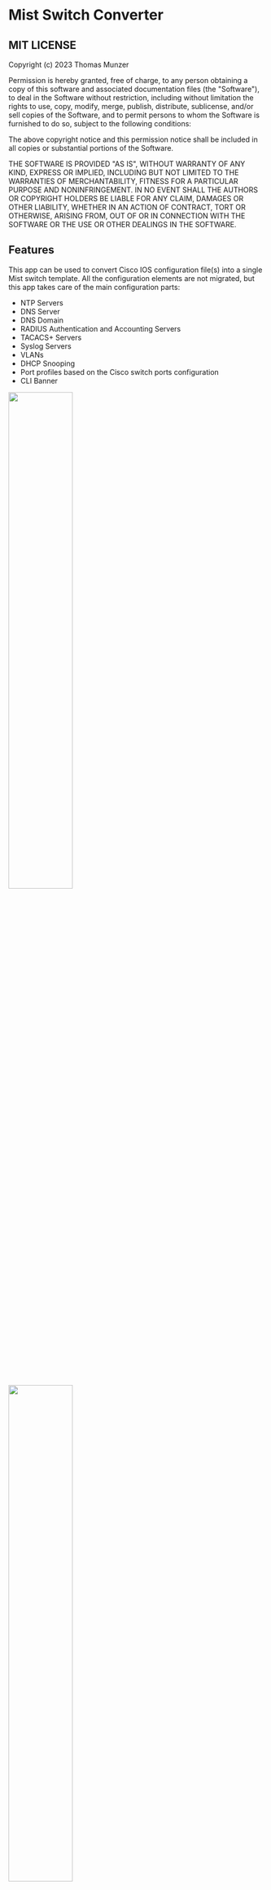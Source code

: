 # Mist Switch Converter

## MIT LICENSE
 
Copyright (c) 2023 Thomas Munzer

Permission is hereby granted, free of charge, to any person obtaining a copy of this software and associated documentation files (the "Software"), to deal in the  Software without restriction, including without limitation the rights to use, copy, modify, merge, publish, distribute, sublicense, and/or sell copies of the Software, and to permit persons to whom the Software is furnished to do so, subject to the following conditions:

The above copyright notice and this permission notice shall be included in all copies or substantial portions of the Software.

THE SOFTWARE IS PROVIDED "AS IS", WITHOUT WARRANTY OF ANY KIND, EXPRESS OR IMPLIED, INCLUDING BUT NOT LIMITED TO THE WARRANTIES OF MERCHANTABILITY, FITNESS FOR A PARTICULAR PURPOSE AND NONINFRINGEMENT. IN NO EVENT SHALL THE AUTHORS OR COPYRIGHT HOLDERS BE LIABLE FOR ANY CLAIM, DAMAGES OR OTHER LIABILITY, WHETHER IN AN ACTION OF CONTRACT, TORT OR OTHERWISE, ARISING FROM, OUT OF OR IN CONNECTION WITH THE SOFTWARE OR THE USE OR OTHER DEALINGS IN THE SOFTWARE.


## Features
This app can be used to convert Cisco IOS configuration file(s) into a single Mist switch template. All the configuration elements are not migrated, but this app takes care of the main configuration parts:
- NTP Servers
- DNS Server
- DNS Domain
- RADIUS Authentication and Accounting Servers
- TACACS+ Servers
- Syslog Servers
- VLANs
- DHCP Snooping
- Port profiles based on the Cisco switch ports configuration
- CLI Banner


<img src="https://github.com/tmunzer/mist_switch_converter/raw/main/._readme/img/landing.png"  width="50%"  />
<img src="https://github.com/tmunzer/mist_switch_converter/raw/main/._readme/img/config.png"  width="50%"  />


## How it's working
* This application is not sending any information to a server, all the process is directly done into the web browser
* This application is parsing one or multiple configuration files to retrieve the configuration elements, convert them into Mist language, and create a Mist switch template. This template can be downloaded, then uploaded in the Mist Organization.
* This application is not able to retrieve the passwords or the secrets (RADIUS, TACACS+, ...). These parameters MUST be reconfigured from the Mist dashboard.
* The port profile names re generated from the interface description in the Cisco configuration. If the same configuration is detected multiple times but with different descriptions, the app will generate a new name based on the most recurrent words in the Cisco descriptions.

## Installation

This app can be run as a standalone Node application, or can be deployed as a Docker container.

**Note**: The application is not providing secured HTTPS connections. It is highly recommended to deploy it behind a reverse proxy providing HTTPS encryption.

### Standalone deployment
1. download the github repository
2. from the project folder, go to the `src` folder and install the python dependencies with `npm install`
3. start the node server with `npm start`. This will start the server with the default parameters (HTTP only, server listening on TCP3000)

It is possible to change the server parameters by creating a configuration file, or setting environment variables (see below).

To use the configuration file, copy the file `src/config_example.js` to `src/config.js`. Edit the file to match your requirements, then start the server with `npm start` from the `src` folder.

### Docker Image
The docker image is available on docker hub: https://hub.docker.com/repository/docker/tmunzer/mist_switch_migration.


The Docket image is listening on port TCP3000

## Configuration
You can configure the settings through a configuration file or through Environment Variables.

### Environment Variables
| Variable Name | Type | Default Value | Comment |
| ------------- | ---- | ------------- | ------- |
NODE_PORT | Number | 3000 | TCP Port on which Node will listen for HTTP Requests |
NODE_HTTPS | Boolean | false | Wether or not to enable HTTPS. if set to `true`, `NODE_HTTPS_CERT` and `NODE_HTTPS_KEY` are required |
NODE_PORT_HTTPS | Number | 3443 | TCP Port on which Node will listen for HTTPS Requests |
NODE_HTTPS_CERT | String | | HTTPS certificate | 
NODE_HTTPS_KEY | String | | HTTPS key | 

